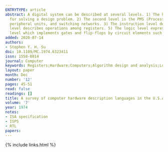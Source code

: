```yaml
---
ENTRYTYPE: article
abstract: A digital system can be described at several levels. 1) The highest level is the algorithmic level which specifies only the algorithm to be used
  for solving a design problem. 2) The second level is the PMS (Processor, Memory, Switch) level which describes a system by processors, memory components,
  peripheral units, and switching networks. 3) The instruction level describes the instructions of a computer. 4) The register transfer or microinstruction
  level describes operations among registers. 5) The logic level expresses network in terms of gates and flip-flops. 6) The lowest level is the circuit
  level which implements gates and flip-flops by circuit elements such as transistors, resistors, etc.
added: 2020-07-14
authors:
- Stephen Y. H. Su
doi: 10.1109/MC.1974.6323411
issn: 1558-0814
journal: Computer
keywords: Registers;Hardware;Computers;Algorithm design and analysis;Logic design;Digital systems;Computational modeling
layout: paper
month: Dec
number: '12'
pages: 45-51
read: false
readings: []
title: A survey of computer hardware description languages in the U.S.A.
volume: '7'
year: 1974
notes:
- ISA specification
- ISPS
- RTL
papers:
---
```

{% include links.html %}
